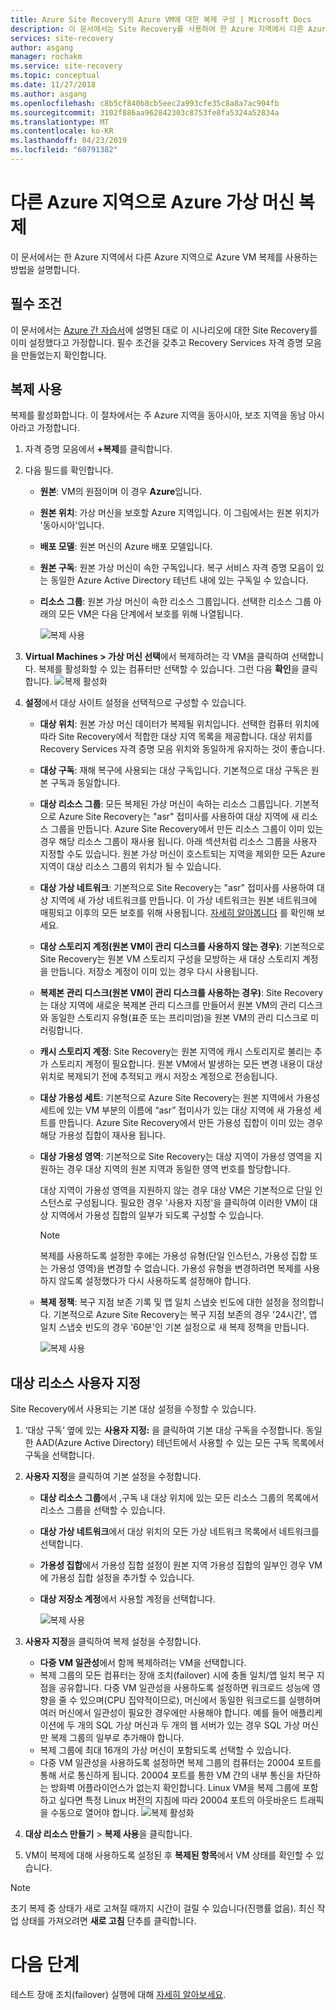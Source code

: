 ```yaml
---
title: Azure Site Recovery의 Azure VM에 대한 복제 구성 | Microsoft Docs
description: 이 문서에서는 Site Recovery를 사용하여 한 Azure 지역에서 다른 Azure 지역으로 Azure VM에 대한 복제를 구성하는 방법을 설명합니다.
services: site-recovery
author: asgang
manager: rochakm
ms.service: site-recovery
ms.topic: conceptual
ms.date: 11/27/2018
ms.author: asgang
ms.openlocfilehash: c8b5cf840b8cb5eec2a993cfe35c8a8a7ac904fb
ms.sourcegitcommit: 3102f886aa962842303c8753fe8fa5324a52834a
ms.translationtype: MT
ms.contentlocale: ko-KR
ms.lasthandoff: 04/23/2019
ms.locfileid: "60791382"
---
```

# <a name="replicate-azure-virtual-machines-to-another-azure-region"></a>다른 Azure 지역으로 Azure 가상 머신 복제



이 문서에서는 한 Azure 지역에서 다른 Azure 지역으로 Azure VM 복제를 사용하는 방법을 설명합니다.

## <a name="prerequisites"></a>필수 조건

이 문서에서는 [Azure 간 자습서](azure-to-azure-tutorial-enable-replication.md)에 설명된 대로 이 시나리오에 대한 Site Recovery를 이미 설정했다고 가정합니다. 필수 조건을 갖추고 Recovery Services 자격 증명 모음을 만들었는지 확인합니다.



## <a name="enable-replication"></a>복제 사용

복제를 활성화합니다. 이 절차에서는 주 Azure 지역을 동아시아, 보조 지역을 동남 아시아라고 가정합니다.

1. 자격 증명 모음에서 **+복제**를 클릭합니다.
2. 다음 필드를 확인합니다.
   - **원본**: VM의 원점이며 이 경우 **Azure**입니다.
   - **원본 위치**: 가상 머신을 보호할 Azure 지역입니다. 이 그림에서는 원본 위치가 '동아시아'입니다.
   - **배포 모델**: 원본 머신의 Azure 배포 모델입니다.
   - **원본 구독**: 원본 가상 머신이 속한 구독입니다. 복구 서비스 자격 증명 모음이 있는 동일한 Azure Active Directory 테넌트 내에 있는 구독일 수 있습니다.
   - **리소스 그룹**: 원본 가상 머신이 속한 리소스 그룹입니다. 선택한 리소스 그룹 아래의 모든 VM은 다음 단계에서 보호를 위해 나열됩니다.

     ![복제 사용](./media/site-recovery-replicate-azure-to-azure/enabledrwizard1.png)

3. **Virtual Machines > 가상 머신 선택**에서 복제하려는 각 VM을 클릭하여 선택합니다. 복제를 활성화할 수 있는 컴퓨터만 선택할 수 있습니다. 그런 다음 **확인**을 클릭합니다.
    ![복제 활성화](./media/site-recovery-replicate-azure-to-azure/virtualmachine_selection.png)

4. **설정**에서 대상 사이트 설정을 선택적으로 구성할 수 있습니다.

   - **대상 위치**: 원본 가상 머신 데이터가 복제될 위치입니다. 선택한 컴퓨터 위치에 따라 Site Recovery에서 적합한 대상 지역 목록을 제공합니다. 대상 위치를 Recovery Services 자격 증명 모음 위치와 동일하게 유지하는 것이 좋습니다.
   - **대상 구독**: 재해 복구에 사용되는 대상 구독입니다. 기본적으로 대상 구독은 원본 구독과 동일합니다.
   - **대상 리소스 그룹**: 모든 복제된 가상 머신이 속하는 리소스 그룹입니다. 기본적으로 Azure Site Recovery는 "asr" 접미사를 사용하여 대상 지역에 새 리소스 그룹을 만듭니다. Azure Site Recovery에서 만든 리소스 그룹이 이미 있는 경우 해당 리소스 그룹이 재사용 됩니다. 아래 섹션처럼 리소스 그룹을 사용자 지정할 수도 있습니다. 원본 가상 머신이 호스트되는 지역을 제외한 모든 Azure 지역이 대상 리소스 그룹의 위치가 될 수 있습니다.
   - **대상 가상 네트워크**: 기본적으로 Site Recovery는 "asr" 접미사를 사용하여 대상 지역에 새 가상 네트워크를 만듭니다. 이 가상 네트워크는 원본 네트워크에 매핑되고 이후의 모든 보호를 위해 사용됩니다. [자세히 알아봅니다](site-recovery-network-mapping-azure-to-azure.md) 를 확인해 보세요.
   - **대상 스토리지 계정(원본 VM이 관리 디스크를 사용하지 않는 경우)**: 기본적으로 Site Recovery는 원본 VM 스토리지 구성을 모방하는 새 대상 스토리지 계정을 만듭니다. 저장소 계정이 이미 있는 경우 다시 사용됩니다.
   - **복제본 관리 디스크(원본 VM이 관리 디스크를 사용하는 경우)**: Site Recovery는 대상 지역에 새로운 복제본 관리 디스크를 만들어서 원본 VM의 관리 디스크와 동일한 스토리지 유형(표준 또는 프리미엄)을 원본 VM의 관리 디스크로 미러링합니다.
   - **캐시 스토리지 계정**: Site Recovery는 원본 지역에 캐시 스토리지로 불리는 추가 스토리지 계정이 필요합니다. 원본 VM에서 발생하는 모든 변경 내용이 대상 위치로 복제되기 전에 추적되고 캐시 저장소 계정으로 전송됩니다.
   - **대상 가용성 세트**: 기본적으로 Azure Site Recovery는 원본 지역에서 가용성 세트에 있는 VM 부분의 이름에 “asr” 접미사가 있는 대상 지역에 새 가용성 세트를 만듭니다. Azure Site Recovery에서 만든 가용성 집합이 이미 있는 경우 해당 가용성 집합이 재사용 됩니다.
   - **대상 가용성 영역**: 기본적으로 Site Recovery는 대상 지역이 가용성 영역을 지원하는 경우 대상 지역의 원본 지역과 동일한 영역 번호를 할당합니다.

     대상 지역이 가용성 영역을 지원하지 않는 경우 대상 VM은 기본적으로 단일 인스턴스로 구성됩니다. 필요한 경우 '사용자 지정'을 클릭하여 이러한 VM이 대상 지역에서 가용성 집합의 일부가 되도록 구성할 수 있습니다.

     >[!NOTE]
     >복제를 사용하도록 설정한 후에는 가용성 유형(단일 인스턴스, 가용성 집합 또는 가용성 영역)을 변경할 수 없습니다. 가용성 유형을 변경하려면 복제를 사용하지 않도록 설정했다가 다시 사용하도록 설정해야 합니다.
     >
    
   - **복제 정책**: 복구 지점 보존 기록 및 앱 일치 스냅숏 빈도에 대한 설정을 정의합니다. 기본적으로 Azure Site Recovery는 복구 지점 보존의 경우 '24시간', 앱 일치 스냅숏 빈도의 경우 '60분'인 기본 설정으로 새 복제 정책을 만듭니다.

     ![복제 사용](./media/site-recovery-replicate-azure-to-azure/enabledrwizard3.PNG)
  
## <a name="customize-target-resources"></a>대상 리소스 사용자 지정

Site Recovery에서 사용되는 기본 대상 설정을 수정할 수 있습니다.

1. ‘대상 구독’ 옆에 있는 **사용자 지정:** 을 클릭하여 기본 대상 구독을 수정합니다. 동일한 AAD(Azure Active Directory) 테넌트에서 사용할 수 있는 모든 구독 목록에서 구독을 선택합니다.

2. **사용자 지정**을 클릭하여 기본 설정을 수정합니다.
    - **대상 리소스 그룹**에서 ,구독 내 대상 위치에 있는 모든 리소스 그룹의 목록에서 리소스 그룹을 선택할 수 있습니다.
    - **대상 가상 네트워크**에서 대상 위치의 모든 가상 네트워크 목록에서 네트워크를 선택합니다.
    - **가용성 집합**에서 가용성 집합 설정이 원본 지역 가용성 집합의 일부인 경우 VM에 가용성 집합 설정을 추가할 수 있습니다.
    - **대상 저장소 계정**에서 사용할 계정을 선택합니다.

        ![복제 사용](./media/site-recovery-replicate-azure-to-azure/customize.PNG)
1. **사용자 지정**을 클릭하여 복제 설정을 수정합니다.
   - **다중 VM 일관성**에서 함께 복제하려는 VM을 선택합니다. 
   - 복제 그룹의 모든 컴퓨터는 장애 조치(failover) 시에 충돌 일치/앱 일치 복구 지점을 공유합니다. 다중 VM 일관성을 사용하도록 설정하면 워크로드 성능에 영향을 줄 수 있으며(CPU 집약적이므로), 머신에서 동일한 워크로드를 실행하며 여러 머신에서 일관성이 필요한 경우에만 사용해야 합니다. 예를 들어 애플리케이션에 두 개의 SQL 가상 머신과 두 개의 웹 서버가 있는 경우 SQL 가상 머신만 복제 그룹의 일부로 추가해야 합니다.
   - 복제 그룹에 최대 16개의 가상 머신이 포함되도록 선택할 수 있습니다.
   - 다중 VM 일관성을 사용하도록 설정하면 복제 그룹의 컴퓨터는 20004 포트를 통해 서로 통신하게 됩니다. 20004 포트를 통한 VM 간의 내부 통신을 차단하는 방화벽 어플라이언스가 없는지 확인합니다. Linux VM을 복제 그룹에 포함하고 싶다면 특정 Linux 버전의 지침에 따라 20004 포트의 아웃바운드 트래픽을 수동으로 열어야 합니다.
![복제 활성화](./media/site-recovery-replicate-azure-to-azure/multivmsettings.PNG)
    
2. **대상 리소스 만들기** > **복제 사용**을 클릭합니다.
3. VM이 복제에 대해 사용하도록 설정된 후 **복제된 항목**에서 VM 상태를 확인할 수 있습니다.

>[!NOTE]
>초기 복제 중 상태가 새로 고쳐질 때까지 시간이 걸릴 수 있습니다(진행률 없음). 최신 작업 상태를 가져오려면 **새로 고침** 단추를 클릭합니다.
>

# <a name="next-steps"></a>다음 단계

테스트 장애 조치(failover) 실행에 대해 [자세히 알아보세요](site-recovery-test-failover-to-azure.md).
